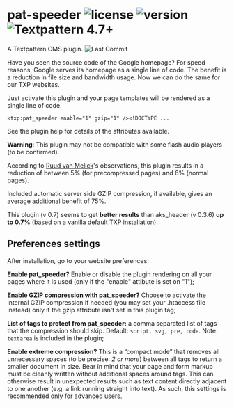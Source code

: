 # pat-speeder ![license](https://img.shields.io/github/license/cara-tm/pat_speeder.svg?maxAge=3600) ![version](https://img.shields.io/github/tag/cara-tm/pat_speeder.svg) ![Textpattern 4.7+](https://img.shields.io/badge/Textpattern-4.7%2B-brightgreen.svg?maxAge=3600)

A Textpattern CMS plugin. ![Last Commit](https://img.shields.io/github/last-commit/cara-tm/pat_speeder.svg)

Have you seen the source code of the Google homepage? For speed reasons, Google serves its homepage as a single line of code. The benefit is a reduction in file size and bandwidth usage. Now we can do the same for our TXP websites.

Just activate this plugin and your page templates will be rendered as a single line of code.

    <txp:pat_speeder enable="1" gzip="1" /><!DOCTYPE ...

See the plugin help for details of the attributes available.

**Warning**: This plugin may not be compatible with some flash audio players (to be confirmed).

According to [Ruud van Melick](https://vanmelick.com/)'s observations, this plugin results in a reduction of between 5% (for precompressed pages) and 6% (normal pages).

Included automatic server side GZIP compression, if available, gives an average additional benefit of 75%.

This plugin (v 0.7) seems to get **better results** than aks_header (v 0.3.6) **up to 0.7%** (based on a vanilla default TXP installation).

## Preferences settings

After installation, go to your website preferences:

**Enable pat_speeder?** Enable or disable the plugin rendering on all your pages where it is used (only if the "enable" attibute is set on "1");

**Enable GZIP compression with pat_speeder?** Choose to activate the internal GZIP compression if needed (you may set your .htaccess file instead) only if the gzip attribute isn't set in this plugin tag;

**List of tags to protect from pat_speeder:** a comma separated list of tags that the compression should skip. Default: `script, svg, pre, code`. Note: `textarea` is included in the plugin;

**Enable extreme compression?** This is a “compact mode” that removes all unnecessary spaces (to be precise: *2 or more*) between all tags to return a smaller document in size. Bear in mind that your page and form markup must be cleanly written without additional spaces around tags. This can otherwise result in unexpected results such as text content directly adjacent to one another (e.g. a link running straight into text). As such, this settings is recommended only for advanced users.




